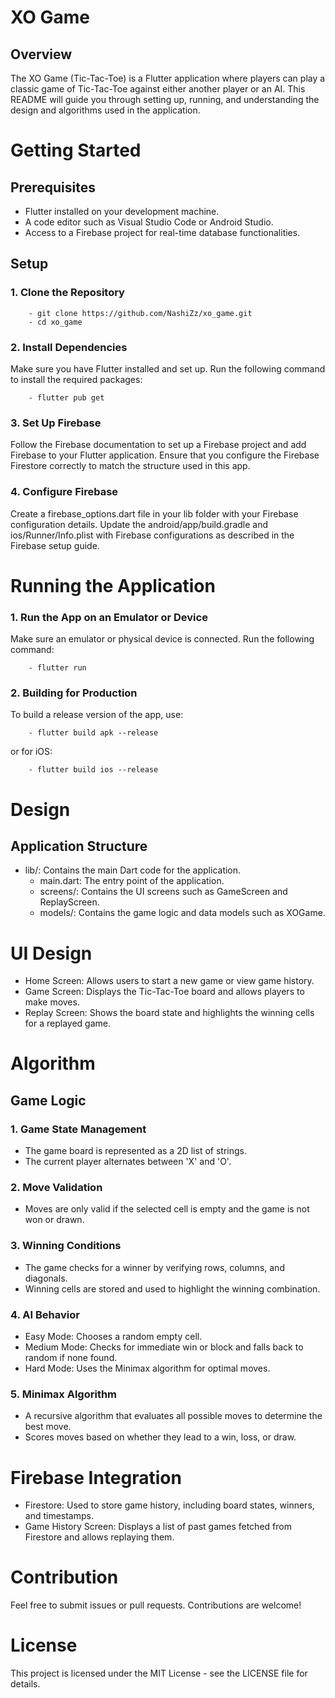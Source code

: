 # XO Game

## Overview
The XO Game (Tic-Tac-Toe) is a Flutter application where players can play a classic game of Tic-Tac-Toe against either another player or an AI. This README will guide you through setting up, running, and understanding the design and algorithms used in the application.

# Getting Started

## Prerequisites
- Flutter installed on your development machine.
- A code editor such as Visual Studio Code or Android Studio.
- Access to a Firebase project for real-time database functionalities.

## Setup

### 1. Clone the Repository

        - git clone https://github.com/NashiZz/xo_game.git 
        - cd xo_game 

### 2. Install Dependencies
Make sure you have Flutter installed and set up. Run the following command to install the required packages:

        - flutter pub get 

### 3. Set Up Firebase
Follow the Firebase documentation to set up a Firebase project and add Firebase to your Flutter application. Ensure that you configure the Firebase Firestore correctly to match the structure used in this app.

### 4. Configure Firebase
Create a firebase_options.dart file in your lib folder with your Firebase configuration details.
Update the android/app/build.gradle and ios/Runner/Info.plist with Firebase configurations as described in the Firebase setup guide.

# Running the Application
### 1. Run the App on an Emulator or Device
Make sure an emulator or physical device is connected. Run the following command:

        - flutter run 

### 2. Building for Production
To build a release version of the app, use:

        - flutter build apk --release 

or for iOS:

        - flutter build ios --release

# Design

## Application Structure
- lib/: Contains the main Dart code for the application.
  - main.dart: The entry point of the application.
  - screens/: Contains the UI screens such as GameScreen and ReplayScreen.
  - models/: Contains the game logic and data models such as XOGame.

# UI Design
- Home Screen: Allows users to start a new game or view game history.
- Game Screen: Displays the Tic-Tac-Toe board and allows players to make moves.
- Replay Screen: Shows the board state and highlights the winning cells for a replayed game.

# Algorithm

## Game Logic

### 1. Game State Management
- The game board is represented as a 2D list of strings.
- The current player alternates between 'X' and 'O'.

### 2. Move Validation
- Moves are only valid if the selected cell is empty and the game is not won or drawn.

### 3. Winning Conditions
- The game checks for a winner by verifying rows, columns, and diagonals.
- Winning cells are stored and used to highlight the winning combination.

### 4. AI Behavior
- Easy Mode: Chooses a random empty cell.
- Medium Mode: Checks for immediate win or block and falls back to random if none found.
- Hard Mode: Uses the Minimax algorithm for optimal moves.

### 5. Minimax Algorithm
- A recursive algorithm that evaluates all possible moves to determine the best move.
- Scores moves based on whether they lead to a win, loss, or draw.

# Firebase Integration
- Firestore: Used to store game history, including board states, winners, and timestamps.
- Game History Screen: Displays a list of past games fetched from Firestore and allows replaying them.

# Contribution
Feel free to submit issues or pull requests. Contributions are welcome!

# License
This project is licensed under the MIT License - see the LICENSE file for details.
